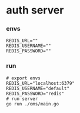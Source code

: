 # auth server
### envs
```shell
REDIS_URL=""
REDIS_USERNAME=""
REDIS_PASSWORD=""
```
### run
```shell
# export envs
REDIS_URL="localhost:6379"
REDIS_USERNAME="default"
REDIS_PASSWORD="redis"
# run server
go run ./oms/main.go
```